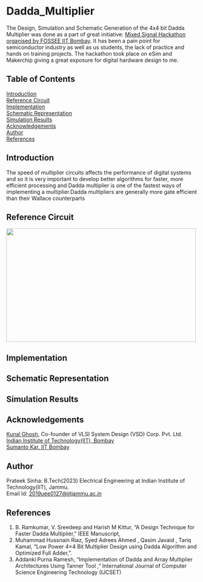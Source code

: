 # Dadda_Multiplier
The Design, Simulation and Schematic Generation of the 4x4 bit Dadda Multiplier was done as a part of great initiative: [Mixed Signal Hackathon organised by FOSSEE IIT Bombay](https://esim.marathoniitb.in/home). It has been a pain point for semiconductor industry as well as us students, the lack of practice and hands on training projects. The hackathon took place on eSim and Makerchip giving a great exposure for digital hardware design to me. 


## Table of Contents 
[Introduction](#introduction) <br />
[Reference Circuit](#reference-circuit) <br />
[Implementation](#implementataion)<br />
[Schematic Representation](#schematic-representation)<br />
[Simulation Results](#simulation-results) <br/>
[Acknowledgements](#acknowledgements) <br />
[Author](#author)<br/>
[References](#references)

## Introduction
The speed of multiplier circuits affects the performance of digital systems and so it is very important to develop better algorithms for faster, more efficient processing and Dadda multiplier is one of the fastest ways of implementing a multiplier.Dadda multipliers are generally more gate efficient than their Wallace counterparts

## Reference Circuit
<img src="https://user-images.githubusercontent.com/69366735/157222913-00e2bd1b-923e-4bb2-b4fa-275e4dc5b20a.png" width="500" height="300"/>


## Implementation

## Schematic Representation

## Simulation Results














## Acknowledgements 
[Kunal Ghosh](https://github.com/kunalg123), Co-founder of VLSI System Design (VSD) Corp. Pvt. Ltd. <br />
[Indian Institute of Technology(IIT), Bombay](https://www.iitb.ac.in) <br />
[Sumanto Kar, IIT Bombay](https://www.linkedin.com/in/sumanto-kar-0424391a9)

## Author
Prateek Sinha: B.Tech(2023) Electrical Engineering at Indian Institute of Technology(IIT), Jammu. <br />
Email Id: 2019uee0127@iitjammu.ac.in

## References
1) B. Ramkumar, V. Sreedeep and Harish M Kittur, “A Design Technique for Faster Dadda Multiplier,” IEEE Manuscript,
2) Muhammad Hussnain Riaz, Syed Adrees Ahmed , Qasim Javaid , Tariq Kamal, “Low Power 4×4 Bit Multiplier Design using Dadda Algorithm and Optimized Full Adder,”.
3) Addanki Purna Ramesh, “Implementation of Dadda and Array Multiplier Architectures Using Tanner Tool ,” International Journal of Computer Science Engineering Technology (IJCSET)

